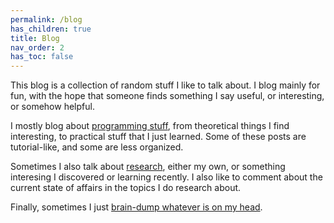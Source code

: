 ```yaml
---
permalink: /blog
has_children: true
title: Blog
nav_order: 2
has_toc: false
---
```


This blog is a collection of random stuff I like to talk about.
I blog mainly for fun, with the hope that someone finds something
I say useful, or interesting, or somehow helpful. 

I mostly blog about [programming stuff](/blog/programming), from
theoretical things I find interesting, to practical stuff that I just learned.
Some of these posts are tutorial-like, and some are less organized.

Sometimes I also talk about [research](/blog/research),
either my own, or something interesing I discovered or learning recently.
I also like to comment about the current state of affairs in the topics
I do research about.

Finally, sometimes I just [brain-dump whatever is on my head](/blog/rants).
